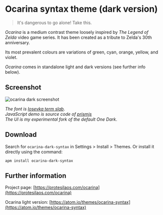 # Ocarina syntax theme (dark version)

> It's dangerous to go alone! Take this.

*Ocarina* is a medium contrast theme loosely inspired by *The Legend of Zelda* video game series. It has been created as a tribute to Zelda's 30th anniversary.

Its most prevalent colours are variations of green, cyan, orange, yellow, and violet.

*Ocarina* comes in standalone light and dark versions (see further info below).

## Screenshot

![ocarina dark screenshot](https://raw.githubusercontent.com/protesilaos/prot16/master/ocarina/img/ocarina_dark_sample.png)

*The font is [Iosevka term slab](https://github.com/be5invis/Iosevka)*.  
*JavaScript demo is source code of [prismjs](http://prismjs.com/)*  
*The UI is my experimental fork of the default One Dark*.

## Download

Search for `ocarina-dark-syntax` in Settings > Install > Themes. Or install it directly using the command:

```shell
apm install ocarina-dark-syntax
```

## Further information

Project page: [https://protesilaos.com/ocarina](https://protesilaos.com/ocarina)

Ocarina light version: [https://atom.io/themes/ocarina-syntax](https://atom.io/themes/ocarina-syntax)
